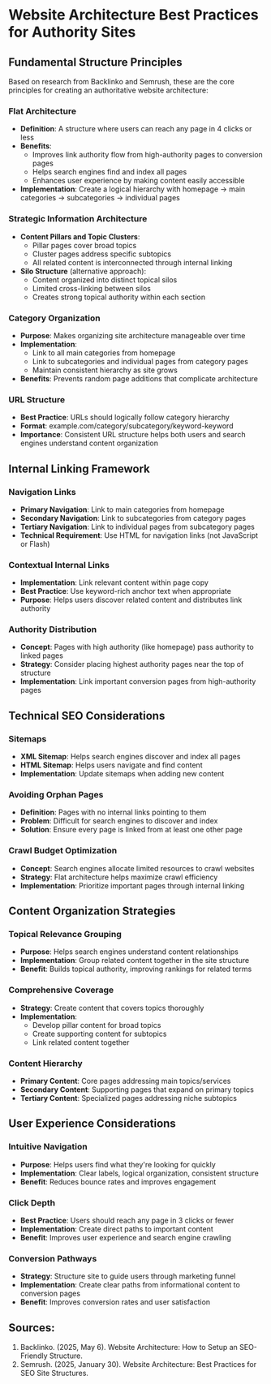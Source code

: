 # Website Architecture Best Practices for Authority Sites

## Fundamental Structure Principles

Based on research from Backlinko and Semrush, these are the core principles for creating an authoritative website architecture:

### Flat Architecture
- **Definition**: A structure where users can reach any page in 4 clicks or less
- **Benefits**: 
  - Improves link authority flow from high-authority pages to conversion pages
  - Helps search engines find and index all pages
  - Enhances user experience by making content easily accessible
- **Implementation**: Create a logical hierarchy with homepage → main categories → subcategories → individual pages

### Strategic Information Architecture
- **Content Pillars and Topic Clusters**: 
  - Pillar pages cover broad topics
  - Cluster pages address specific subtopics
  - All related content is interconnected through internal linking
- **Silo Structure** (alternative approach):
  - Content organized into distinct topical silos
  - Limited cross-linking between silos
  - Creates strong topical authority within each section

### Category Organization
- **Purpose**: Makes organizing site architecture manageable over time
- **Implementation**:
  - Link to all main categories from homepage
  - Link to subcategories and individual pages from category pages
  - Maintain consistent hierarchy as site grows
- **Benefits**: Prevents random page additions that complicate architecture

### URL Structure
- **Best Practice**: URLs should logically follow category hierarchy
- **Format**: example.com/category/subcategory/keyword-keyword
- **Importance**: Consistent URL structure helps both users and search engines understand content organization

## Internal Linking Framework

### Navigation Links
- **Primary Navigation**: Link to main categories from homepage
- **Secondary Navigation**: Link to subcategories from category pages
- **Tertiary Navigation**: Link to individual pages from subcategory pages
- **Technical Requirement**: Use HTML for navigation links (not JavaScript or Flash)

### Contextual Internal Links
- **Implementation**: Link relevant content within page copy
- **Best Practice**: Use keyword-rich anchor text when appropriate
- **Purpose**: Helps users discover related content and distributes link authority

### Authority Distribution
- **Concept**: Pages with high authority (like homepage) pass authority to linked pages
- **Strategy**: Consider placing highest authority pages near the top of structure
- **Implementation**: Link important conversion pages from high-authority pages

## Technical SEO Considerations

### Sitemaps
- **XML Sitemap**: Helps search engines discover and index all pages
- **HTML Sitemap**: Helps users navigate and find content
- **Implementation**: Update sitemaps when adding new content

### Avoiding Orphan Pages
- **Definition**: Pages with no internal links pointing to them
- **Problem**: Difficult for search engines to discover and index
- **Solution**: Ensure every page is linked from at least one other page

### Crawl Budget Optimization
- **Concept**: Search engines allocate limited resources to crawl websites
- **Strategy**: Flat architecture helps maximize crawl efficiency
- **Implementation**: Prioritize important pages through internal linking

## Content Organization Strategies

### Topical Relevance Grouping
- **Purpose**: Helps search engines understand content relationships
- **Implementation**: Group related content together in the site structure
- **Benefit**: Builds topical authority, improving rankings for related terms

### Comprehensive Coverage
- **Strategy**: Create content that covers topics thoroughly
- **Implementation**: 
  - Develop pillar content for broad topics
  - Create supporting content for subtopics
  - Link related content together

### Content Hierarchy
- **Primary Content**: Core pages addressing main topics/services
- **Secondary Content**: Supporting pages that expand on primary topics
- **Tertiary Content**: Specialized pages addressing niche subtopics

## User Experience Considerations

### Intuitive Navigation
- **Purpose**: Helps users find what they're looking for quickly
- **Implementation**: Clear labels, logical organization, consistent structure
- **Benefit**: Reduces bounce rates and improves engagement

### Click Depth
- **Best Practice**: Users should reach any page in 3 clicks or fewer
- **Implementation**: Create direct paths to important content
- **Benefit**: Improves user experience and search engine crawling

### Conversion Pathways
- **Strategy**: Structure site to guide users through marketing funnel
- **Implementation**: Create clear paths from informational content to conversion pages
- **Benefit**: Improves conversion rates and user satisfaction

## Sources:
1. Backlinko. (2025, May 6). Website Architecture: How to Setup an SEO-Friendly Structure.
2. Semrush. (2025, January 30). Website Architecture: Best Practices for SEO Site Structures.
